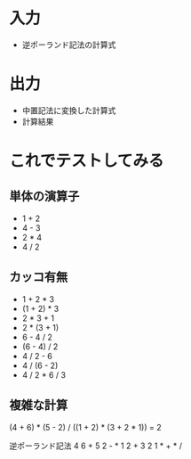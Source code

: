 # 入力

- 逆ポーランド記法の計算式

# 出力

- 中置記法に変換した計算式
- 計算結果

# これでテストしてみる

## 単体の演算子

- 1 + 2
- 4 - 3
- 2 * 4
- 4 / 2

## カッコ有無

- 1 + 2 * 3
- (1 + 2) * 3
- 2 * 3 + 1
- 2 * (3 + 1)
- 6 - 4 / 2
- (6 - 4) / 2
- 4 / 2 - 6
- 4 / (6 - 2)
- 4 / 2 * 6 / 3

## 複雑な計算

(4 + 6) * (5 - 2) / ((1 + 2) * (3 + 2 * 1))
= 2

逆ポーランド記法
4 6 + 5 2 - * 1 2 + 3 2 1 * + * /
